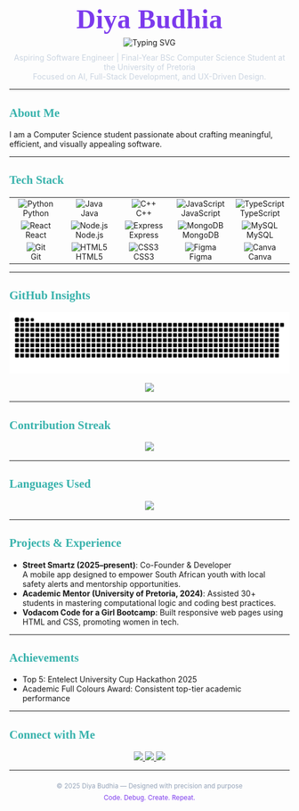 <!-- Diya Budhia - GitHub Profile README -->

<div align="center">

  <!-- NAME: purple + distinct font look (system fallbacks so it renders on GitHub) -->
  <h1 style="font-family: 'Playfair Display', 'Georgia', 'Times New Roman', serif; font-weight: 800; font-size: 48px; color: #7C3AED; letter-spacing: 0.5px; margin-bottom: 6px;">
    Diya Budhia
  </h1>

  <!-- TYPING EFFECT (SVG) -->
  <img src="https://readme-typing-svg.demolab.com?font=Fira+Code&weight=500&size=20&duration=2800&pause=900&color=7C3AED&center=true&vCenter=true&width=600&lines=Full+Stack+Developer;Integration+Engineer;UI/UX+Engineer" alt="Typing SVG">

  <p style="font-family: 'Inter', system-ui, -apple-system, Segoe UI, Roboto, 'Helvetica Neue', Arial, 'Noto Sans', 'Liberation Sans', sans-serif; color: #CBD5E1; max-width: 760px; margin-top: 10px;">
    Aspiring Software Engineer | Final-Year BSc Computer Science Student at the University of Pretoria<br>
    Focused on AI, Full-Stack Development, and UX-Driven Design.
  </p>

</div>

---

<h2 align="left" style="color:#38B2AC; font-family:'Playfair Display', serif; font-weight:700;">About Me</h2>

I am a Computer Science student passionate about crafting meaningful, efficient, and visually appealing software. 

---

<!-- CENTERED TECH STACK -->
<h2 align="left" style="color:#38B2AC; font-family:'Playfair Display', serif; font-weight:700;">Tech Stack</h2>

<div align="center">

<table>
  <tr>
    <td align="center" width="110">
      <img src="https://cdn.jsdelivr.net/gh/devicons/devicon/icons/python/python-original.svg" height="40" alt="Python"/><br>Python
    </td>
    <td align="center" width="110">
      <img src="https://cdn.jsdelivr.net/gh/devicons/devicon/icons/java/java-original.svg" height="40" alt="Java"/><br>Java
    </td>
    <td align="center" width="110">
      <img src="https://cdn.jsdelivr.net/gh/devicons/devicon/icons/cplusplus/cplusplus-original.svg" height="40" alt="C++"/><br>C++
    </td>
    <td align="center" width="110">
      <img src="https://cdn.jsdelivr.net/gh/devicons/devicon/icons/javascript/javascript-original.svg" height="40" alt="JavaScript"/><br>JavaScript
    </td>
    <td align="center" width="110">
      <img src="https://cdn.jsdelivr.net/gh/devicons/devicon/icons/typescript/typescript-original.svg" height="40" alt="TypeScript"/><br>TypeScript
    </td>
  </tr>
  <tr>
    <td align="center" width="110">
      <img src="https://cdn.jsdelivr.net/gh/devicons/devicon/icons/react/react-original.svg" height="40" alt="React"/><br>React
    </td>
    <td align="center" width="110">
      <img src="https://cdn.jsdelivr.net/gh/devicons/devicon/icons/nodejs/nodejs-original.svg" height="40" alt="Node.js"/><br>Node.js
    </td>
    <td align="center" width="110">
      <img src="https://cdn.jsdelivr.net/gh/devicons/devicon/icons/express/express-original.svg" height="40" alt="Express"/><br>Express
    </td>
    <td align="center" width="110">
      <img src="https://cdn.jsdelivr.net/gh/devicons/devicon/icons/mongodb/mongodb-original.svg" height="40" alt="MongoDB"/><br>MongoDB
    </td>
    <td align="center" width="110">
      <img src="https://cdn.jsdelivr.net/gh/devicons/devicon/icons/mysql/mysql-original.svg" height="40" alt="MySQL"/><br>MySQL
    </td>
  </tr>
  <tr>
    <td align="center" width="110">
      <img src="https://cdn.jsdelivr.net/gh/devicons/devicon/icons/git/git-original.svg" height="40" alt="Git"/><br>Git
    </td>
    <td align="center" width="110">
      <img src="https://cdn.jsdelivr.net/gh/devicons/devicon/icons/html5/html5-original.svg" height="40" alt="HTML5"/><br>HTML5
    </td>
    <td align="center" width="110">
      <img src="https://cdn.jsdelivr.net/gh/devicons/devicon/icons/css3/css3-original.svg" height="40" alt="CSS3"/><br>CSS3
    </td>
    <td align="center" width="110">
      <img src="https://cdn.jsdelivr.net/gh/devicons/devicon/icons/figma/figma-original.svg" height="40" alt="Figma"/><br>Figma
    </td>
    <td align="center" width="110">
      <img src="https://cdn.jsdelivr.net/gh/devicons/devicon/icons/canva/canva-original.svg" height="40" alt="Canva"/><br>Canva
    </td>
  </tr>
</table>

</div>


---

<h2 align="left" style="color:#38B2AC; font-family:'Playfair Display', serif; font-weight:700;">GitHub Insights</h2>

<picture>
  <source media="(prefers-color-scheme: dark)" srcset="https://raw.githubusercontent.com/diyaxbudhia/diyaxbudhia/output/github-contribution-grid-snake-dark.svg">
  <img alt="GitHub contribution snake" src="https://raw.githubusercontent.com/diyaxbudhia/diyaxbudhia/output/github-contribution-grid-snake.svg">
</picture>
<p>
    
</p>

<p align="center">
  <img height="170em" src="https://github-readme-stats.vercel.app/api?username=diyaxbudhia&theme=neon&show_icons=true&hide_border=false&title_color=38B2AC&icon_color=7C3AED&text_color=E2E8F0&bg_color=0D1117" />
</p>

---

<h2 align="left" style="color:#38B2AC; font-family:'Playfair Display', serif; font-weight:700;">Contribution Streak</h2>

<p align="center">
  <img src="https://nirzak-streak-stats.vercel.app/?user=diyaxbudhia&theme=neon&hide_border=false" />
</p>

---

<h2 align="left" style="color:#38B2AC; font-family:'Playfair Display', serif; font-weight:700;">Languages Used</h2>

<p align="center">
  <img src="https://github-readme-stats.vercel.app/api/top-langs/?username=diyaxbudhia&theme=neon&hide_border=false&layout=compact&title_color=7C3AED&text_color=E2E8F0&bg_color=0D1117" />
</p>

---
<h2 align="left" style="color:#38B2AC; font-family:'Playfair Display', serif; font-weight:700;">Projects & Experience</h2>

- **Street Smartz (2025–present)**: Co-Founder & Developer  
  A mobile app designed to empower South African youth with local safety alerts and mentorship opportunities.  
- **Academic Mentor (University of Pretoria, 2024)**: Assisted 30+ students in mastering computational logic and coding best practices.  
- **Vodacom Code for a Girl Bootcamp**: Built responsive web pages using HTML and CSS, promoting women in tech.

---

<h2 align="left" style="color:#38B2AC; font-family:'Playfair Display', serif; font-weight:700;">Achievements</h2>

- Top 5: Entelect University Cup Hackathon 2025  
- Academic Full Colours Award: Consistent top-tier academic performance  

---

<h2 align="left" style="color:#38B2AC; font-family:'Playfair Display', serif; font-weight:700;">Connect with Me</h2>

<p align="center">
  <a href="https://www.linkedin.com/in/diya-budhia-a9124a355/" target="_blank">
    <img src="https://img.shields.io/badge/LinkedIn-38B2AC?style=for-the-badge&logo=linkedin&logoColor=white" />
  </a>
  <a href="mailto:diya.budhia@gmail.com">
    <img src="https://img.shields.io/badge/Gmail-7C3AED?style=for-the-badge&logo=gmail&logoColor=white" />
  </a>
  <a href="https://github.com/diyaxbudhia">
    <img src="https://img.shields.io/badge/GitHub-1E293B?style=for-the-badge&logo=github&logoColor=white" />
  </a>
</p>

---

<div align="center">
  <sub style="color:#94A3B8;">
    © 2025 Diya Budhia — Designed with precision and purpose  
  </sub><br>
  <sub style="color:#7C3AED;">
    Code. Debug. Create. Repeat.
  </sub>
</div>
